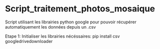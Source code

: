 # Script_traitement_photos_mosaique
 Script utilisant les librairies python google pour pouvoir récupérer automatiquement les données depuis un .csv

Etape 1:
Initialiser les librairies nécéssaires:
pip install csv googledrivedownloader

